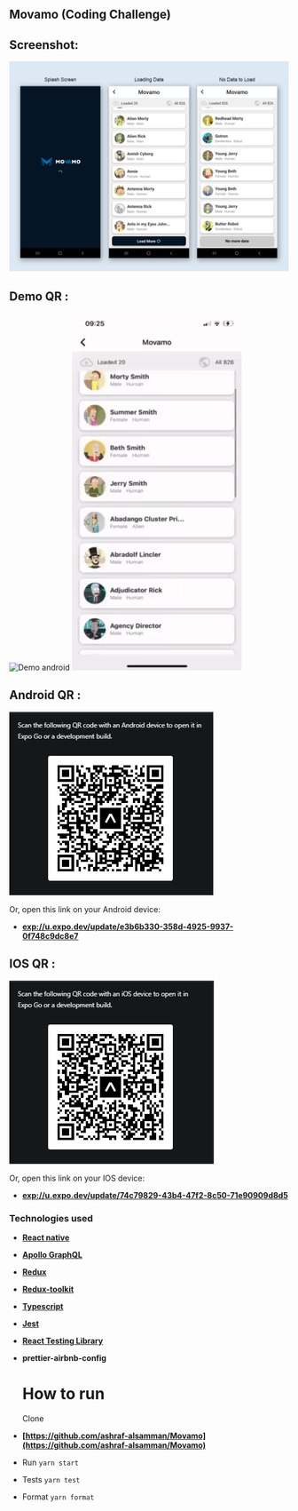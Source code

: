 ## Movamo (Coding Challenge)

## Screenshot:

![Screenshot](./screenshots/1.jpg 'Screenshot')


 


## Demo QR :

![Demo android](./screenshots/android.gif 'android')
![Demo ios](./screenshots/ios.gif 'ios')


## Android QR :
![Screenshot](./screenshots/android.png 'android ')

Or, open this link on your Android device:
- **[exp://u.expo.dev/update/e3b6b330-358d-4925-9937-0f748c9dc8e7](exp://u.expo.dev/update/e3b6b330-358d-4925-9937-0f748c9dc8e7)**


## IOS QR :
![Screenshot](./screenshots/ios.png 'ios ')

Or, open this link on your IOS device:
- **[exp://u.expo.dev/update/74c79829-43b4-47f2-8c50-71e90909d8d5](exp://u.expo.dev/update/74c79829-43b4-47f2-8c50-71e90909d8d5)**


### Technologies used

- **[React native](https://reactnative.dev/)**
- **[Apollo GraphQL](https://www.apollographql.com/)**
- **[Redux](https://redux.js.org/)**
- **[Redux-toolkit](https://redux-toolkit.js.org/)**
- **[Typescript](https://www.typescriptlang.org/)**
- **[Jest](https://jestjs.io/)**
- **[React Testing Library](https://testing-library.com/)**

- **prettier-airbnb-config**

  # How to run

  Clone
- **[https://github.com/ashraf-alsamman/Movamo](https://github.com/ashraf-alsamman/Movamo)**

- Run
  `yarn start`

- Tests
  `yarn test`

- Format
  `yarn format`
